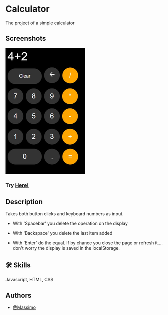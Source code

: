 
# Calculator

The project of a simple calculator


## Screenshots

<img src="assets/calculator-screenshot.jpeg" height="400">

### Try [Here!](https://mrmax01.github.io/rock-paper-scissors/)
## Description

Takes both button clicks and keyboard numbers as input.

- With 'Spacebar' you delete the operation on the display

- With 'Backspace' you delete the last item added
- With 'Enter' do the equal.
If by chance you close the page or refresh it.... don't worry the display is saved in the localStorage.
## 🛠 Skills
Javascript, HTML, CSS


## Authors

- [@Massimo](https://www.github.com/MrMax01)

